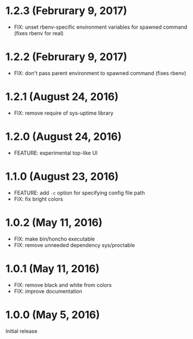 # 1.2.3 (Februrary 9, 2017)

* FIX: unset rbenv-specific environment variables for spawned command (fixes rbenv for real)

# 1.2.2 (Februrary 9, 2017)

* FIX: don't pass parent environment to spawned command (fixes rbenv)

# 1.2.1 (August 24, 2016)

* FIX: remove require of sys-uptime library

# 1.2.0 (August 24, 2016)

* FEATURE: experimental top-like UI

# 1.1.0 (August 23, 2016)

* FEATURE: add `-c` option for specifying config file path
* FIX: fix bright colors

# 1.0.2 (May 11, 2016)

* FIX: make bin/honcho executable
* FIX: remove unneeded dependency sys/proctable

# 1.0.1 (May 11, 2016)

* FIX: remove black and white from colors
* FIX: improve documentation

# 1.0.0 (May 5, 2016)

Initial release
